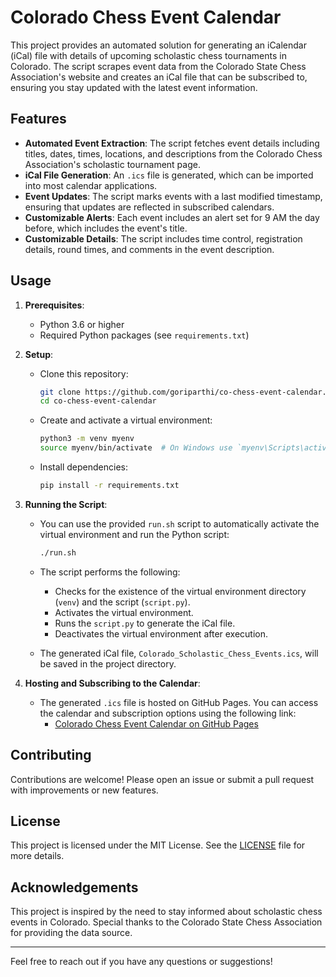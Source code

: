 # Colorado Chess Event Calendar

This project provides an automated solution for generating an iCalendar (iCal) file with details of upcoming scholastic chess tournaments in Colorado. The script scrapes event data from the Colorado State Chess Association's website and creates an iCal file that can be subscribed to, ensuring you stay updated with the latest event information.

## Features

- **Automated Event Extraction**: The script fetches event details including titles, dates, times, locations, and descriptions from the Colorado Chess Association's scholastic tournament page.
- **iCal File Generation**: An `.ics` file is generated, which can be imported into most calendar applications.
- **Event Updates**: The script marks events with a last modified timestamp, ensuring that updates are reflected in subscribed calendars.
- **Customizable Alerts**: Each event includes an alert set for 9 AM the day before, which includes the event's title.
- **Customizable Details**: The script includes time control, registration details, round times, and comments in the event description.

## Usage

1. **Prerequisites**:
   - Python 3.6 or higher
   - Required Python packages (see `requirements.txt`)

2. **Setup**:
   - Clone this repository:
     ```bash
     git clone https://github.com/goriparthi/co-chess-event-calendar.git
     cd co-chess-event-calendar
     ```

   - Create and activate a virtual environment:
     ```bash
     python3 -m venv myenv
     source myenv/bin/activate  # On Windows use `myenv\Scripts\activate`
     ```

   - Install dependencies:
     ```bash
     pip install -r requirements.txt
     ```

3. **Running the Script**:
   - You can use the provided `run.sh` script to automatically activate the virtual environment and run the Python script:
     ```bash
     ./run.sh
     ```

   - The script performs the following:
     - Checks for the existence of the virtual environment directory (`venv`) and the script (`script.py`).
     - Activates the virtual environment.
     - Runs the `script.py` to generate the iCal file.
     - Deactivates the virtual environment after execution.

   - The generated iCal file, `Colorado_Scholastic_Chess_Events.ics`, will be saved in the project directory.

4. **Hosting and Subscribing to the Calendar**:
   - The generated `.ics` file is hosted on GitHub Pages. You can access the calendar and subscription options using the following link:
     - [Colorado Chess Event Calendar on GitHub Pages](https://goriparthi.github.io/co-chess-event-calendar/)

## Contributing

Contributions are welcome! Please open an issue or submit a pull request with improvements or new features.

## License

This project is licensed under the MIT License. See the [LICENSE](LICENSE) file for more details.

## Acknowledgements

This project is inspired by the need to stay informed about scholastic chess events in Colorado. Special thanks to the Colorado State Chess Association for providing the data source.

---

Feel free to reach out if you have any questions or suggestions!
